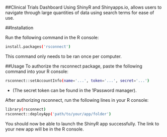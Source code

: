 ##Clinical Trials Dashboard
Using ShinyR and Shinyapps.io, allows users to navigate through large quantities of data using search terms for ease of use.

##Installation

Run the following command in the R console:
	
```bash
install.packages('rsconnect')
```
This command only needs to be ran once per computer. 

##Usage
To authorize the rsconnect package, paste the following command into your R console:

```bash
rsconnect::setAccountInfo(name='...', token='...', secret='...')
```
* (The secret token can be found in the 1Password manager).

After authorizing rsconnect, run the following lines in your R console:

```bash
library(rsconnect)
rsconnect::deployApp('path/to/your/app/folder')
```
You should now be able to launch the ShinyR app successfully. The link to your new app will be in the R console. 



